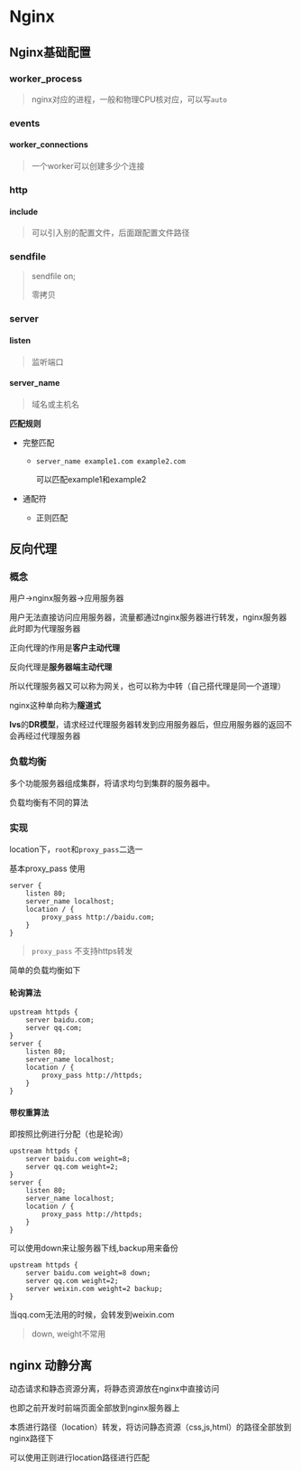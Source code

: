 # Nginx

## Nginx基础配置

### worker_process

>  nginx对应的进程，一般和物理CPU核对应，可以写`auto`

### events

#### worker_connections

>  一个worker可以创建多少个连接

### http

#### include

> 可以引入别的配置文件，后面跟配置文件路径

### sendfile 

> sendfile		on;
>
> 零拷贝

### server

#### listen

> 监听端口

#### server_name

> 域名或主机名

**匹配规则**

* 完整匹配

  * `server_name example1.com example2.com`

    可以匹配example1和example2

* 通配符

  * 正则匹配

## 反向代理

### 概念

用户->nginx服务器->应用服务器

用户无法直接访问应用服务器，流量都通过nginx服务器进行转发，nginx服务器此时即为代理服务器

正向代理的作用是**客户主动代理**

反向代理是**服务器端主动代理**

所以代理服务器又可以称为网关，也可以称为中转（自己搭代理是同一个道理）

nginx这种单向称为**隧道式**

**lvs**的**DR模型**，请求经过代理服务器转发到应用服务器后，但应用服务器的返回不会再经过代理服务器

### 负载均衡

多个功能服务器组成集群，将请求均匀到集群的服务器中。

负载均衡有不同的算法

### 实现

location下，`root`和`proxy_pass`二选一

基本proxy_pass 使用

```nginx
server {
    listen 80;
    server_name localhost;
    location / {
        proxy_pass http://baidu.com;
    }
}
```

> `proxy_pass` 不支持https转发

简单的负载均衡如下

#### 轮询算法

```nginx
upstream httpds {
    server baidu.com;
    server qq.com;
}
server {
    listen 80;
    server_name localhost;
    location / {
        proxy_pass http://httpds;
    }
}
```

#### 带权重算法

即按照比例进行分配（也是轮询）

```nginx
upstream httpds {
    server baidu.com weight=8;
    server qq.com weight=2;
}
server {
    listen 80;
    server_name localhost;
    location / {
        proxy_pass http://httpds;
    }
}
```

可以使用down来让服务器下线,backup用来备份

```nginx
upstream httpds {
    server baidu.com weight=8 down;
    server qq.com weight=2;
    server weixin.com weight=2 backup;
}
```

当qq.com无法用的时候，会转发到weixin.com

> down, weight不常用

## nginx 动静分离

动态请求和静态资源分离，将静态资源放在nginx中直接访问

也即之前开发时前端页面全部放到nginx服务器上

本质进行路径（location）转发，将访问静态资源（css,js,html）的路径全部放到nginx路径下

可以使用正则进行location路径进行匹配
